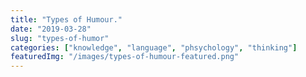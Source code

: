 ```yaml
---
title: "Types of Humour."
date: "2019-03-28"
slug: "types-of-humor"
categories: ["knowledge", "language", "phsychology", "thinking"]
featuredImg: "/images/types-of-humour-featured.png"
---
```



